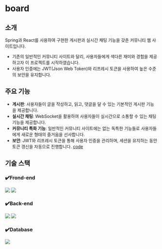 # board

## 소개

Spring과 React를 사용하여 구현한 게시판과 실시간 채팅 기능을 갖춘 커뮤니티 웹 사이트입니다.

- 기존의 일반적인 커뮤니티 사이트와 달리, 사용자들에게 색다른 재미와 경험을 제공하고자 이 프로젝트를 시작하였습니다.
- 사용자 인증에는 JWT(Json Web Token)와 리프레시 토큰을 사용하여 높은 수준의 보안을 유지합니다.

## 주요 기능

- **게시판**: 사용자들이 글을 작성하고, 읽고, 댓글을 달 수 있는 기본적인 게시판 기능을 제공합니다.
- **실시간 채팅**: WebSocket을 활용하여 사용자들이 실시간으로 소통할 수 있는 채팅 기능을 제공합니다.
- **커뮤니티 특화 기능**: 일반적인 커뮤니티 사이트에는 없는 독특한 기능들로 사용자들에게 새로운 형태의 즐거움을 선사합니다.
- **보안**: JWT와 리프레시 토큰을 통해 사용자 인증을 관리하며, 세션을 유지하는 동안 토큰 갱신을 자동으로 진행합니다. [code](https://github.com/namdongyun/board/blob/d905b597a83613060fbbdd241fe2385049c1eb90/src/main/board-react-app/src/axiosInterceptor/api.js#L8-L68)

## 기술 스택

### ✔️Frond-end
<img src="https://img.shields.io/badge/React-61DAFB?style=flat-square&logo=React&logoColor=black"/> <img src="https://img.shields.io/badge/MUI-007FFF?style=flat-square&logo=mui&logoColor=white"/>

### ✔️Back-end
<img src="https://img.shields.io/badge/Spring-6DB33F?style=flat-square&logo=Spring&logoColor=white"/> <img src="https://img.shields.io/badge/Spring Boot-6DB33F?style=flat-square&logo=springboot&logoColor=white"> 

### ✔️Database
<img src="https://img.shields.io/badge/MariaDB-003545?style=flat-square&logo=mariaDB&logoColor=white"/>
